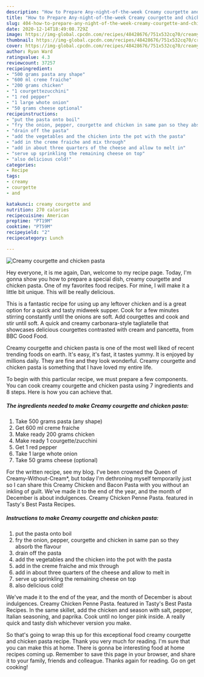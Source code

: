 ```yaml
---
description: "How to Prepare Any-night-of-the-week Creamy courgette and chicken pasta"
title: "How to Prepare Any-night-of-the-week Creamy courgette and chicken pasta"
slug: 404-how-to-prepare-any-night-of-the-week-creamy-courgette-and-chicken-pasta
date: 2020-12-14T18:49:08.729Z
image: https://img-global.cpcdn.com/recipes/48428676/751x532cq70/creamy-courgette-and-chicken-pasta-recipe-main-photo.jpg
thumbnail: https://img-global.cpcdn.com/recipes/48428676/751x532cq70/creamy-courgette-and-chicken-pasta-recipe-main-photo.jpg
cover: https://img-global.cpcdn.com/recipes/48428676/751x532cq70/creamy-courgette-and-chicken-pasta-recipe-main-photo.jpg
author: Ryan Ward
ratingvalue: 4.3
reviewcount: 37257
recipeingredient:
- "500 grams pasta any shape"
- "600 ml creme fraiche"
- "200 grams chicken"
- "1 courgettezucchini"
- "1 red pepper"
- "1 large whote onion"
- "50 grams cheese optional"
recipeinstructions:
- "put the pasta onto boil"
- "fry the onion, pepper, courgette and chicken in same pan so they absorb the flavour"
- "drain off the pasta"
- "add the vegetables and the chicken into the pot with the pasta"
- "add in the creme fraiche and mix through"
- "add in about three quarters of the cheese and allow to melt in"
- "serve up sprinkling the remaining cheese on top"
- "also delicious cold!"
categories:
- Recipe
tags:
- creamy
- courgette
- and

katakunci: creamy courgette and 
nutrition: 270 calories
recipecuisine: American
preptime: "PT19M"
cooktime: "PT59M"
recipeyield: "2"
recipecategory: Lunch

---
```



![Creamy courgette and chicken pasta](https://img-global.cpcdn.com/recipes/48428676/751x532cq70/creamy-courgette-and-chicken-pasta-recipe-main-photo.jpg)

Hey everyone, it is me again, Dan, welcome to my recipe page. Today, I'm gonna show you how to prepare a special dish, creamy courgette and chicken pasta. One of my favorites food recipes. For mine, I will make it a little bit unique. This will be really delicious.

This is a fantastic recipe for using up any leftover chicken and is a great option for a quick and tasty midweek supper. Cook for a few minutes stirring constantly until the onions are soft. Add courgettes and cook and stir until soft. A quick and creamy carbonara-style tagliatelle that showcases delicious courgettes contrasted with cream and pancetta, from BBC Good Food.

Creamy courgette and chicken pasta is one of the most well liked of recent trending foods on earth. It's easy, it's fast, it tastes yummy. It is enjoyed by millions daily. They are fine and they look wonderful. Creamy courgette and chicken pasta is something that I have loved my entire life.


To begin with this particular recipe, we must prepare a few components. You can cook creamy courgette and chicken pasta using 7 ingredients and 8 steps. Here is how you can achieve that.

<!--inarticleads1-->

##### The ingredients needed to make Creamy courgette and chicken pasta:

1. Take 500 grams pasta (any shape)
1. Get 600 ml creme fraiche
1. Make ready 200 grams chicken
1. Make ready 1 courgette/zucchini
1. Get 1 red pepper
1. Take 1 large whote onion
1. Take 50 grams cheese (optional)


For the written recipe, see my blog. I&#39;ve been crowned the Queen of Creamy-Without-Cream*, but today I&#39;m dethroning myself temporarily just so I can share this Creamy Chicken and Bacon Pasta with you without an inkling of guilt. We&#39;ve made it to the end of the year, and the month of December is about indulgences. Creamy Chicken Penne Pasta. featured in Tasty&#39;s Best Pasta Recipes. 

<!--inarticleads2-->

##### Instructions to make Creamy courgette and chicken pasta:

1. put the pasta onto boil
1. fry the onion, pepper, courgette and chicken in same pan so they absorb the flavour
1. drain off the pasta
1. add the vegetables and the chicken into the pot with the pasta
1. add in the creme fraiche and mix through
1. add in about three quarters of the cheese and allow to melt in
1. serve up sprinkling the remaining cheese on top
1. also delicious cold!


We&#39;ve made it to the end of the year, and the month of December is about indulgences. Creamy Chicken Penne Pasta. featured in Tasty&#39;s Best Pasta Recipes. In the same skillet, add the chicken and season with salt, pepper, Italian seasoning, and paprika. Cook until no longer pink inside. A really quick and tasty dish whichever version you make. 

So that's going to wrap this up for this exceptional food creamy courgette and chicken pasta recipe. Thank you very much for reading. I'm sure that you can make this at home. There is gonna be interesting food at home recipes coming up. Remember to save this page in your browser, and share it to your family, friends and colleague. Thanks again for reading. Go on get cooking!
